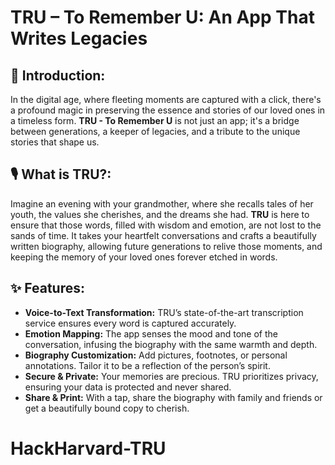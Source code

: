 # TRU – To Remember U: An App That Writes Legacies

## 🌟 Introduction:
In the digital age, where fleeting moments are captured with a click, there's a profound magic in preserving the essence and stories of our loved ones in a timeless form. **TRU - To Remember U** is not just an app; it's a bridge between generations, a keeper of legacies, and a tribute to the unique stories that shape us.

## 🎙️ What is TRU?:
Imagine an evening with your grandmother, where she recalls tales of her youth, the values she cherishes, and the dreams she had. **TRU** is here to ensure that those words, filled with wisdom and emotion, are not lost to the sands of time. It takes your heartfelt conversations and crafts a beautifully written biography, allowing future generations to relive those moments, and keeping the memory of your loved ones forever etched in words.

## ✨ Features:

- **Voice-to-Text Transformation:** TRU’s state-of-the-art transcription service ensures every word is captured accurately.
- **Emotion Mapping:** The app senses the mood and tone of the conversation, infusing the biography with the same warmth and depth.
- **Biography Customization:** Add pictures, footnotes, or personal annotations. Tailor it to be a reflection of the person’s spirit.
- **Secure & Private:** Your memories are precious. TRU prioritizes privacy, ensuring your data is protected and never shared.
- **Share & Print:** With a tap, share the biography with family and friends or get a beautifully bound copy to cherish.
# HackHarvard-TRU
